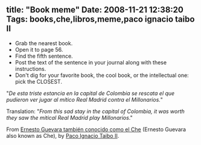 title: "Book meme"
Date: 2008-11-21 12:38:20
Tags: books,che,libros,meme,paco ignacio taibo II
---
<ul>
	<li>Grab the nearest book.</li>
	<li>Open it to page 56.</li>
	<li>Find the fifth sentence.</li>
	<li>Post the text of the sentence in your journal along with these instructions.</li>
	<li>Don't dig for your favorite book, the cool book, or the intellectual one: pick the CLOSEST.</li>
</ul>
"<em>De esta triste estancia en la capital de Colombia se rescata el que pudieron ver jugar al mítico Real Madrid contra el Millonarios.</em>"

Translation: "<em>From this sad stay in the capital of Colombia, it was worth they saw the mitical Real Madrid play Millonarios</em>."

From <a href="http://gandhi.com.mx/index.cfm/id/Producto/dept/Libros/pid/258825">Ernesto Guevara también conocido como el Che</a> (Ernesto Guevara also known as Che), by <a href="http://en.wikipedia.org/wiki/Paco_Ignacio_Taibo_II">Paco Ignacio Taibo II</a>.